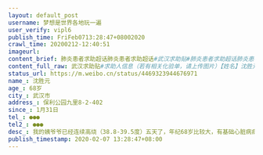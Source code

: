 ```yaml
---
layout: default_post
username: 梦想是世界各地玩一遍
user_verify: vipl6
publish_time: FriFeb0713:28:47+08002020
crawl_time: 20200212-12:40:51
imageurl: 
content_brief: 肺炎患者求助超话肺炎患者求助超话#武汉求助贴#肺炎患者求助超话肺炎患者求助超话 求助人信息（若有相关化验单，请上传图片）【姓名】沈胜元【年龄】68岁【所在城市】武汉市【所在小区、社区】保利公园九里8-2-402【患病时间】1月31日【联系方式】●●●【其他紧急联系人 ...全文
content_full_raw: 武汉求助贴#求助人信息（若有相关化验单，请上传图片）【姓名】沈胜元【年龄】68岁【所在城市】武汉市【所在小区、社区】保利公园九里8-2-402【患病时间】1月31日【联系方式】●●●【其他紧急联系人】●●●【病情描述】我的姨爷爷已经连续高烧（38.8-39.5度）五天了，年纪68岁比较大，有基础心脏病病史。昨天排到队去医院后，拍CT发现双肺已经感染，吃药后没有明显改善，持续高烧，昨天半夜已经做了核酸检测，但是被告知结果起码需要等待三天以上，现在只有在家隔离，持续高烧，有时意识不清，急需住院治疗，不能再拖了！如果可以看到这条的，麻烦帮我顶上去，家里的老人不能再这样拖下去了，谢谢各位了！求助人联系电话:沈艳柳（女儿）●●●；沈莎莎（侄女）●●●@环球网@财经@楚天交通广播@第一财经日报@财经@多看武汉@凤凰网@观察者网@国家应急广播@环球时报@环球网@华中科技大学@湖北省政府门户网站@湖北经视@每日经济新闻@每日经济新闻@国家应急广播@经济观察报
status_url: https://m.weibo.cn/status/4469323944676971
name_: 沈胜元
age_: 68岁
city_: 武汉市
address_: 保利公园九里8-2-402
since_: 1月31日
tel_: ●●●
tel2_: ●●●
desc_: 我的姨爷爷已经连续高烧（38.8-39.5度）五天了，年纪68岁比较大，有基础心脏病病史。昨天排到队去医院后，拍CT发现双肺已经感染，吃药后没有明显改善，持续高烧，昨天半夜已经做了核酸检测，但是被告知结果起码需要等待三天以上，现在只有在家隔离，持续高烧，有时意识不清，急需住院治疗，不能再拖了！如果可以看到这条的，麻烦帮我顶上去，家里的老人不能再这样拖下去了，谢谢各位了！求助人联系电话沈艳柳（女儿）●●●；沈莎莎（侄女）●●●@环球网@财经@楚天交通广播@第一财经日报@财经@多看武汉@凤凰网@观察者网@国家应急广播@环球时报@环球网@华中科技大学@湖北省政府门户网站@湖北经视@每日经济新闻@每日经济新闻@国家应急广播@经济观察报
publish_timestamp: 2020-02-07 13:28:47+08:00
---
```

